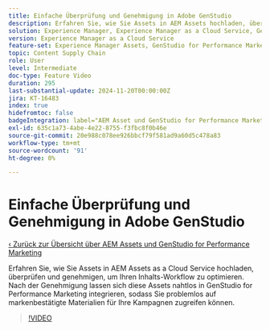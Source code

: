 ```yaml
---
title: Einfache Überprüfung und Genehmigung in Adobe GenStudio
description: Erfahren Sie, wie Sie Assets in AEM Assets hochladen, überprüfen und genehmigen, um sie in GenStudio for Performance Marketing verfügbar zu machen.
solution: Experience Manager, Experience Manager as a Cloud Service, GenStudio for Performance Marketing
version: Experience Manager as a Cloud Service
feature-set: Experience Manager Assets, GenStudio for Performance Marketing
topic: Content Supply Chain
role: User
level: Intermediate
doc-type: Feature Video
duration: 295
last-substantial-update: 2024-11-20T00:00:00Z
jira: KT-16483
index: true
hidefromtoc: false
badgeIntegration: label="AEM Asset und GenStudio for Performance Marketing" type="positive"
exl-id: 635c1a73-4abe-4e22-8755-f3fbc8f0b46e
source-git-commit: 20e988c078ee926bbcf79f581ad9a60d5c478a83
workflow-type: tm+mt
source-wordcount: '91'
ht-degree: 0%

---
```


# Einfache Überprüfung und Genehmigung in Adobe GenStudio

[‹ Zurück zur Übersicht über AEM Assets und GenStudio for Performance Marketing](./overview.md)

Erfahren Sie, wie Sie Assets in AEM Assets as a Cloud Service hochladen, überprüfen und genehmigen, um Ihren Inhalts-Workflow zu optimieren. Nach der Genehmigung lassen sich diese Assets nahtlos in GenStudio for Performance Marketing integrieren, sodass Sie problemlos auf markenbestätigte Materialien für Ihre Kampagnen zugreifen können.

>[!VIDEO](https://video.tv.adobe.com/v/3439265/?learn=on&enablevpops)
